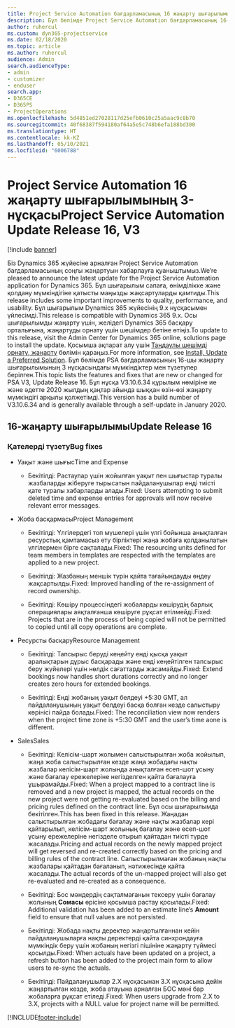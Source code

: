 ```yaml
---
title: Project Service Automation бағдарламасының 16 жаңарту шығарылымы 3-нұсқасындағы жаңалықтар немесе өзгерістер
description: Бұл бөлімде Project Service Automation бағдарламасының 16-жаңарту шығарылымының 3 нұсқасындағы қолжетімді мүмкіндіктер мен түзетулер берілген.
author: ruhercul
ms.custom: dyn365-projectservice
ms.date: 02/18/2020
ms.topic: article
ms.author: ruhercul
audience: Admin
search.audienceType:
- admin
- customizer
- enduser
search.app:
- D365CE
- D365PS
- ProjectOperations
ms.openlocfilehash: 5d4851ed27028117d25efb0610c25a5aac9c8b70
ms.sourcegitcommit: 40f68387f594180af64a5e5c748b6efa188bd300
ms.translationtype: HT
ms.contentlocale: kk-KZ
ms.lasthandoff: 05/10/2021
ms.locfileid: "6006788"
---
```

# <a name="project-service-automation-update-release-16-v3"></a><span data-ttu-id="30f65-103">Project Service Automation 16 жаңарту шығарылымының 3-нұсқасы</span><span class="sxs-lookup"><span data-stu-id="30f65-103">Project Service Automation Update Release 16, V3</span></span>

[!include [banner](../includes/psa-now-project-operations.md)]

<span data-ttu-id="30f65-104">Біз Dynamics 365 жүйесіне арналған Project Service Automation бағдарламасының соңғы жаңартуын хабарлауға қуаныштымыз.</span><span class="sxs-lookup"><span data-stu-id="30f65-104">We’re pleased to announce the latest update for the Project Service Automation application for Dynamics 365.</span></span> <span data-ttu-id="30f65-105">Бұл шығарылым сапаға, өнімділікке және қолдану мүмкіндігіне қатысты маңызды жақсартуларды қамтиды.</span><span class="sxs-lookup"><span data-stu-id="30f65-105">This release includes some important improvements to quality, performance, and usability.</span></span>  <span data-ttu-id="30f65-106">Бұл шығарылым Dynamics 365 жүйесінің 9.x нұсқасымен үйлесімді.</span><span class="sxs-lookup"><span data-stu-id="30f65-106">This release is compatible with Dynamics 365 9.x.</span></span> <span data-ttu-id="30f65-107">Осы шығарылымды жаңарту үшін, желідегі Dynamics 365 басқару орталығына, жаңартуды орнату үшін шешімдер бетіне өтіңіз.</span><span class="sxs-lookup"><span data-stu-id="30f65-107">To update to this release, visit the Admin Center for Dynamics 365 online, solutions page to install the update.</span></span> <span data-ttu-id="30f65-108">Қосымша ақпарат алу үшін [Таңдаулы шешімді орнату, жаңарту](/dynamics365/project-service/upgrade-psa-home-page) бөлімін қараңыз.</span><span class="sxs-lookup"><span data-stu-id="30f65-108">For more information, see [Install, Update a Preferred Solution](/dynamics365/project-service/upgrade-psa-home-page).</span></span>
<span data-ttu-id="30f65-109">Бұл бөлімде PSA бағдарламасының 16-шы жаңарту шығарылымының 3 нұсқасындағы мүмкіндіктер мен түзетулер берілген.</span><span class="sxs-lookup"><span data-stu-id="30f65-109">This topic lists the features and fixes that are new or changed for PSA V3, Update Release 16.</span></span> <span data-ttu-id="30f65-110">Бұл нұсқа V3.10.6.34 құрылым нөміріне ие және әдетте 2020 жылдың қаңтар айында шыққан өзін-өзі жаңарту мүмкіндігі арқылы қолжетімді.</span><span class="sxs-lookup"><span data-stu-id="30f65-110">This version has a build number of V3.10.6.34 and is generally available through a self-update in January 2020.</span></span>


## <a name="update-release-16"></a><span data-ttu-id="30f65-111">16-жаңарту шығарылымы</span><span class="sxs-lookup"><span data-stu-id="30f65-111">Update Release 16</span></span>

### <a name="bug-fixes"></a><span data-ttu-id="30f65-112">Қателерді түзету</span><span class="sxs-lookup"><span data-stu-id="30f65-112">Bug fixes</span></span>

-   <span data-ttu-id="30f65-113">Уақыт және шығыс</span><span class="sxs-lookup"><span data-stu-id="30f65-113">Time and Expense</span></span>

    -   <span data-ttu-id="30f65-114">Бекітілді: Растаулар үшін жойылған уақыт пен шығыстар туралы жазбаларды жіберуге тырысатын пайдаланушылар енді тиісті қате туралы хабарларды алады.</span><span class="sxs-lookup"><span data-stu-id="30f65-114">Fixed: Users attempting to submit deleted time and expense entries for approvals will now receive relevant error messages.</span></span>

-   <span data-ttu-id="30f65-115">Жоба басқармасы</span><span class="sxs-lookup"><span data-stu-id="30f65-115">Project Management</span></span>

    -   <span data-ttu-id="30f65-116">Бекітілді: Үлгілердегі топ мүшелері үшін үлгі бойынша анықталған ресурстық қамтамасыз ету бірліктері жаңа жобаға қолданылатын үлгілермен бірге сақталады.</span><span class="sxs-lookup"><span data-stu-id="30f65-116">Fixed: The resourcing units defined for team members in templates are respected with the templates are applied to a new project.</span></span>

    -   <span data-ttu-id="30f65-117">Бекітілді: Жазбаның меншік түрін қайта тағайындауды өңдеу жақсартылды.</span><span class="sxs-lookup"><span data-stu-id="30f65-117">Fixed: Improved handling of the re-assignment of record ownership.</span></span>

    -   <span data-ttu-id="30f65-118">Бекітілді: Көшіру процессіндегі жобаларды көшірудің барлық операциялары аяқталғанша көшіруге рұқсат етілмейді.</span><span class="sxs-lookup"><span data-stu-id="30f65-118">Fixed: Projects that are in the process of being copied will not be permitted to copied until all copy operations are complete.</span></span>

-   <span data-ttu-id="30f65-119">Ресурсты басқару</span><span class="sxs-lookup"><span data-stu-id="30f65-119">Resource Management</span></span>

    -   <span data-ttu-id="30f65-120">Бекітілді: Тапсырыс беруді кеңейту енді қысқа уақыт аралықтарын дұрыс басқарады және енді кеңейтілген тапсырыс беру жүйелері үшін нөлдік сағаттарды жасамайды.</span><span class="sxs-lookup"><span data-stu-id="30f65-120">Fixed: Extend bookings now handles short durations correctly and no longer creates zero hours for extended bookings.</span></span>

    -   <span data-ttu-id="30f65-121">Бекітілді: Енді жобаның уақыт белдеуі +5:30 GMT, ал пайдаланушының уақыт белдеуі басқа болған кезде салыстыру көрінісі пайда болады.</span><span class="sxs-lookup"><span data-stu-id="30f65-121">Fixed: The reconciliation view now renders when the project time zone is +5:30 GMT and the user’s time aone is different.</span></span>

-   <span data-ttu-id="30f65-122">Sales</span><span class="sxs-lookup"><span data-stu-id="30f65-122">Sales</span></span>

    -   <span data-ttu-id="30f65-123">Бекітілді: Келісім-шарт жолымен салыстырылған жоба жойылып, жаңа жоба салыстырылған кезде жаңа жобадағы нақты жазбалар келісім-шарт жолында анықталған есеп-шот ұсыну және бағалау ережелеріне негізделген қайта бағалауға ұшырамайды.</span><span class="sxs-lookup"><span data-stu-id="30f65-123">Fixed: When a project mapped to a contract line is removed and a new project is mapped, the actual records on the new project were not getting re-evaluated based on the billing and pricing rules defined on the contract line.</span></span> <span data-ttu-id="30f65-124">Бұл осы шығарылымда бекітілген.</span><span class="sxs-lookup"><span data-stu-id="30f65-124">This has been fixed in this release.</span></span> <span data-ttu-id="30f65-125">Жаңадан салыстырылған жобадағы бағалау және нақты жазбалар кері қайтарылып, келісім-шарт жолының бағалау және есеп-шот ұсыну ережелеріне негізделе отырып қайтадан тиісті түрде жасалады.</span><span class="sxs-lookup"><span data-stu-id="30f65-125">Pricing and actual records on the newly mapped project will get reversed and re-created correctly based on the pricing and billing rules of the contract line.</span></span> <span data-ttu-id="30f65-126">Салыстырылмаған жобаның нақты жазбалары қайтадан бағаланып, нәтижесінде қайта жасалады.</span><span class="sxs-lookup"><span data-stu-id="30f65-126">The actual records of the un-mapped project will also get re-evaluated and re-created as a consequence.</span></span>

    -   <span data-ttu-id="30f65-127">Бекітілді: Бос мәндердің сақталмағанын тексеру үшін бағалау жолының **Сомасы** өрісіне қосымша растау қосылады.</span><span class="sxs-lookup"><span data-stu-id="30f65-127">Fixed: Additional validation has been added to an estimate line’s **Amount** field to ensure that null values are not persisted.</span></span>

    -   <span data-ttu-id="30f65-128">Бекітілді: Жобада нақты деректер жаңартылғаннан кейін пайдаланушыларға нақты деректерді қайта синхрондауға мүмкіндік беру үшін жобаның негізгі пішініне жаңарту түймесі қосылды.</span><span class="sxs-lookup"><span data-stu-id="30f65-128">Fixed: When actuals have been updated on a project, a refresh button has been added to the project main form to allow users to re-sync the actuals.</span></span>

    -   <span data-ttu-id="30f65-129">Бекітілді: Пайдаланушылар 2.X нұсқасынан 3.X нұсқасына дейін жаңартылған кезде, жоба атауына арналған БОС мәні бар жобаларға рұқсат етіледі.</span><span class="sxs-lookup"><span data-stu-id="30f65-129">Fixed: When users upgrade from 2.X to 3.X, projects with a NULL value for project name will be permitted.</span></span>



[!INCLUDE[footer-include](../includes/footer-banner.md)]